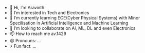 - 👋 Hi, I’m Aravinth
- 👀 I’m interested in Tech and Electronics
- 🌱 I’m currently learning ECE(Cyber Physical Systems) with Minor Specilisation in Artificial Intelligence and Machine Learning
- 💞️ I’m looking to collaborate on AI, ML, DL and even Electronics
- 📫 How to reach me av.1429
- 😄 Pronouns: ...
- ⚡ Fun fact: ...

<!---
av1429/av1429 is a ✨ special ✨ repository because its `README.md` (this file) appears on your GitHub profile.
You can click the Preview link to take a look at your changes.
--->
